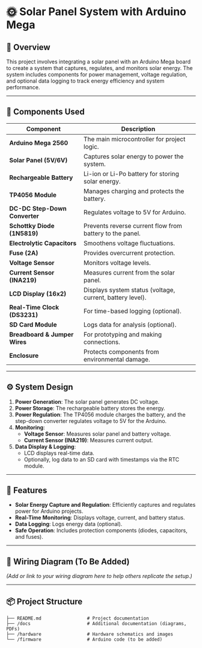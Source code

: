 # 🌞 Solar Panel System with Arduino Mega

## 📖 Overview

This project involves integrating a solar panel with an Arduino Mega board to create a system that captures, regulates, and monitors solar energy. The system includes components for power management, voltage regulation, and optional data logging to track energy efficiency and system performance.

---

## 🔧 Components Used

| **Component**                  | **Description**                                              |
|--------------------------------|--------------------------------------------------------------|
| **Arduino Mega 2560**          | The main microcontroller for project logic.                 |
| **Solar Panel (5V/6V)**        | Captures solar energy to power the system.                  |
| **Rechargeable Battery**       | Li-ion or Li-Po battery for storing solar energy.           |
| **TP4056 Module**              | Manages charging and protects the battery.                  |
| **DC-DC Step-Down Converter**  | Regulates voltage to 5V for Arduino.                        |
| **Schottky Diode (1N5819)**    | Prevents reverse current flow from battery to the panel.    |
| **Electrolytic Capacitors**    | Smoothens voltage fluctuations.                             |
| **Fuse (2A)**                  | Provides overcurrent protection.                            |
| **Voltage Sensor**             | Monitors voltage levels.                                     |
| **Current Sensor (INA219)**    | Measures current from the solar panel.                      |
| **LCD Display (16x2)**         | Displays system status (voltage, current, battery level).   |
| **Real-Time Clock (DS3231)**   | For time-based logging (optional).                          |
| **SD Card Module**             | Logs data for analysis (optional).                          |
| **Breadboard & Jumper Wires**  | For prototyping and making connections.                     |
| **Enclosure**                  | Protects components from environmental damage.              |

---

## ⚙️ System Design

1. **Power Generation**: The solar panel generates DC voltage.  
2. **Power Storage**: The rechargeable battery stores the energy.  
3. **Power Regulation**: The TP4056 module charges the battery, and the step-down converter regulates voltage to 5V for the Arduino.  
4. **Monitoring**:  
    - **Voltage Sensor**: Measures solar panel and battery voltage.  
    - **Current Sensor (INA219)**: Measures current output.  
5. **Data Display & Logging**:  
    - LCD displays real-time data.  
    - Optionally, log data to an SD card with timestamps via the RTC module.

---

## 📝 Features

- **Solar Energy Capture and Regulation**: Efficiently captures and regulates power for Arduino projects.  
- **Real-Time Monitoring**: Displays voltage, current, and battery status.  
- **Data Logging**: Logs energy data (optional).  
- **Safe Operation**: Includes protection components (diodes, capacitors, and fuses).  

---

## 🔌 Wiring Diagram (To Be Added)

*(Add or link to your wiring diagram here to help others replicate the setup.)*

---

## 📦 Project Structure

```plaintext
├── README.md                 # Project documentation
├── /docs                     # Additional documentation (diagrams, PDFs)
├── /hardware                 # Hardware schematics and images
└── /firmware                 # Arduino code (to be added)
